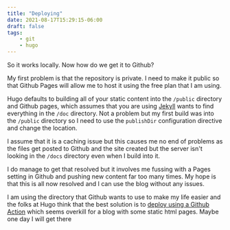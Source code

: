 ```yaml
---
title: "Deploying"
date: 2021-08-17T15:29:15-06:00
draft: false
tags:
    - git
    - hugo
---
```


So it works locally. Now how do we get it to Github?

My first problem is that the repository is private. I need to make it public so that Github Pages will allow me to host it using the free plan that I am using. 

Hugo defaults to building all of your static content into the `/public` directory and Github pages, which assumes that you are using [Jekyll][jk] wants to find everything in the `/doc` directory. Not a problem but my first build was into the `/public` directory so I need to use the `publishDir` configuration directive and change the location.

I assume that it is a caching issue but this causes me no end of problems as the files get posted to Github and the site created but the server isn't looking in the `/docs` directory even when I build into it. 

I do manage to get that resolved but it involves me fussing with a Pages setting in Github and pushing new content far too many times. My hope is that this is all now resolved and I can use the blog without any issues.

I am using the directory that Github wants to use to make my life easier and the folks at Hugo think that the best solution is to [deploy using a Github Action][deploy] which seems overkill for a blog with some static html pages. Maybe one day I will get there

[jk]: https://jekyllrb.com "Another static site generator" 
[deploy]: https://gohugo.io/hosting-and-deployment/hosting-on-github/ "Holy heck!"
